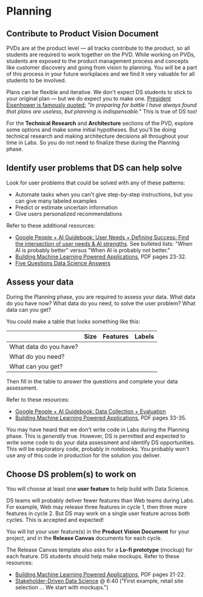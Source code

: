 # Planning

## Contribute to Product Vision Document

PVDs are at the product level — all tracks contribute to the product, so all students are required to work together on the PVD. While working on PVDs, students are exposed to the product management process and concepts like customer discovery and going from vision to planning. You will be a part of this process in your future workplaces and we find it very valuable for all students to be involved. <!-- https://lambdaschoolstudents.slack.com/archives/GMMNKK70D/p1584105198160800?thread_ts=1583942184.088800 -->

Plans can be flexible and iterative. We don't expect DS students to stick to your original plan — but we do expect you to make one.  [President Eisenhower is famously quoted:](https://quoteinvestigator.com/2017/11/18/planning/) _"In preparing for battle I have always found that plans are useless, but planning is indispensable."_ This is true of DS too!

For the **Technical Research** and **Architecture** sections of the PVD, explore some options and make some initial hypotheses. But you'll be doing technical research and making architecture decisions all throughout your time in Labs. So you do not need to finalize these during the Planning phase.

## Identify user problems that DS can help solve

Look for user problems that could be solved with any of these patterns:

- Automate tasks when you can't give step-by-step instructions, but you can give many labeled examples
- Predict or estimate uncertain information
- Give users personalized recommendations

Refer to these additional resources:

- [Google People + AI Guidebook: User Needs + Defining Success: Find the intersection of user needs & AI strengths](https://pair.withgoogle.com/chapter/user-needs/#section1). See bulleted lists: "When AI is probably better" versus "When AI is probably not better."
- [Building Machine Learning Powered Applications](https://mlpowered.com/pdf/BMLPA_Chapter_1.pdf), PDF pages 23-32.
- [Five Questions Data Science Answers](https://brohrer.github.io/five_questions_data_science_answers.html) 

## Assess your data

During the Planning phase, you are required to assess your data. What data do you have now? What data do you need, to solve the user problem? What data can you get?

You could make a table that looks something like this: 

|                        | Size | Features | Labels |
|------------------------|------|----------|--------|
| What data do you have? |      |          |        |
| What do you need?      |      |          |        |
| What can you get?      |      |          |        |

Then fill in the table to answer the questions and complete your data assessment.

Refer to these resources:

- [Google People + AI Guidebook: Data Collection + Evaluation](https://pair.withgoogle.com/chapter/data-collection/)
- [Building Machine Learning Powered Applications](https://mlpowered.com/pdf/BMLPA_Chapter_1.pdf), PDF pages 33-35.

You may have heard that we don't write code in Labs during the Planning phase. This is *generally* true. However, DS is permitted and expected to write some code to do your data assessment and identify DS opportunities. This will be exploratory code, probably in notebooks. You probably won't use any of this code in production for the solution you deliver.

## Choose DS problem(s) to work on

You will choose at least one **user feature** to help build with Data Science.

DS teams will probably deliver fewer features than Web teams during Labs. For example, Web may release three features in cycle 1, then three more features in cycle 2. But DS may work on a single user feature across both cycles. This is accepted and expected!

You will list your user feature(s) in the **Product Vision Document** for your project, and in the **Release Canvas** documents for each cycle.

The Release Canvas template also asks for a **Lo-fi prototype** (mockup) for each feature. DS students should help make mockups. Refer to these resources:

- [Building Machine Learning Powered Applications](https://mlpowered.com/pdf/BMLPA_Chapter_1.pdf), PDF pages 21-22.
- [Stakeholder-Driven Data Science](https://blog.dominodatalab.com/stakeholder-driven-data-science-warby-parker/) @ 6:40 ("First example, retail site selection ... We start with mockups.")
